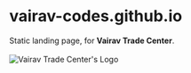 # vairav-codes.github.io
Static landing page, for **Vairav Trade Center**.
<br /> <br />
![Vairav Trade Center's Logo](https://avatars.githubusercontent.com/u/172984971)
